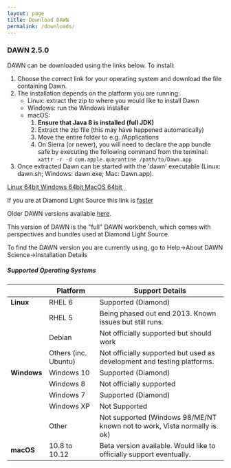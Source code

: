 ```yaml
---
layout: page
title: Download DAWN
permalink: /downloads/
---
```

### DAWN 2.5.0

DAWN can be downloaded using the links below. To install:

1. Choose the correct link for your operating system and download the file containing Dawn.
2. The installation depends on the platform you are running:
    * Linux: extract the zip to where you would like to install Dawn
    * Windows: run the Windows installer
    * macOS: 
        1. **Ensure that Java 8 is installed (full JDK)**
        2. Extract the zip file (this may have happened automatically)
        3. Move the entire folder to e.g. /Applications
        4. On Sierra (or newer), you will need to declare the app bundle safe by executing the following command from the terminal:
             `xattr -r -d com.apple.quarantine /path/to/Dawn.app`
3. Once extracted Dawn can be started with the 'dawn' executable (Linux: dawn.sh; Windows: dawn.exe; Mac: Dawn.app).

<div class="row center">
        <a href="http://opengda.org/DawnDiamond/2.5/downloads/builds-release/DawnDiamond-2.5.0.v20170612-1332-linux64.zip" class="btn-large waves-effect">
        	Linux 64bit<i class="material-icons right">&#xE2C4;</i>
        </a>
        <a href="http://opengda.org/DawnDiamond/2.5/downloads/builds-release/DawnDiamond-2.5.0.v20170612-1332-windows64.exe" class="btn-large waves-effect">
        	Windows 64bit<i class="material-icons right">&#xE2C4;</i>
        </a>
        <a href="http://opengda.org/DawnDiamond/2.5/downloads/builds-release/DawnDiamond-2.5.0.v20170612-1332-mac64.zip" class="btn-large waves-effect">
        	MacOS 64bit<i class="material-icons right">&#xE2C4;</i>
        </a>
</div>

If you are at Diamond Light Source this link is [faster](http://dawn.diamond.ac.uk/DawnDiamond/2.5/downloads/builds-release/)

Older DAWN versions available [here](http://opengda.org/DawnDiamond/).

This version of DAWN is the "full" DAWN workbench, which comes with perspectives and bundles used at Diamond Light Source.

To find the DAWN version you are currently using, go to Help->About DAWN Science->Installation Details

##### Supported Operating Systems

|               | Platform             | Support Details                                                          |
|---------------|----------------------|--------------------------------------------------------------------------|
| **Linux**     | RHEL 6               | Supported (Diamond)                                                      |
|               | RHEL 5               | Being phased out end 2013. Known issues but still runs.                  |
|               | Debian               | Not officially supported but should work                                 |
|               | Others (inc. Ubuntu) | Not officially supported but used as development and testing platforms.  |
| **Windows**   | Windows 10           | Supported (Diamond)                                                      |
|               | Windows 8            | Not officially supported                                                 |
|               | Windows 7            | Supported (Diamond)                                                      |
|               | Windows XP           | Not Supported                                                            |
|               | Other                | Not supported (Windows 98/ME/NT known not to work, Vista normally is ok) |
| **macOS**     | 10.8 to 10.12        | Beta version available. Would like to officially support eventually.     |

